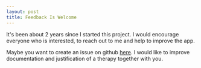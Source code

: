 ```yaml
---
layout: post
title: Feedback Is Welcome
---
```


It's been about 2 years since I started this project. 
I would encourage everyone who is interested, to reach out to me and help to improve the app.

Maybe you want to create an issue on github [here](https://github.com/loaded02/ICF_Report_Webapp/issues). 
I would like to improve documentation and justification of a therapy together with you.

